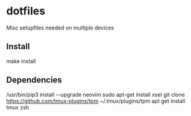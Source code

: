 # dotfiles
Misc setupfiles needed on multiple devices

## Install
make install

## Dependencies
/usr/bin/pip3 install --upgrade neovim
sudo apt-get install xsel
git clone https://github.com/tmux-plugins/tpm ~/.tmux/plugins/tpm
apt get install tmux zsh